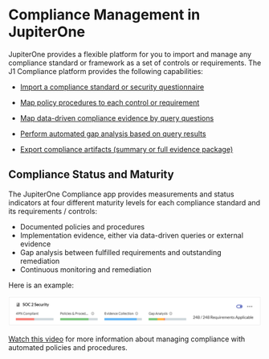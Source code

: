 # Compliance Management in JupiterOne

JupiterOne provides a flexible platform for you to import and manage any
compliance standard or framework as a set of controls or requirements. The
J1 Compliance platform provides the following capabilities:

- [Import a compliance standard or security questionnaire][1]

- [Map policy procedures to each control or requirement][2]

- [Map data-driven compliance evidence by query questions][3]

- [Perform automated gap analysis based on query results][4]

- [Export compliance artifacts (summary or full evidence package)][5]

[1]: ../compliance/compliance-import.md
[2]: ../compliance/compliance-mapping-policies.md
[3]: ../compliance/compliance-mapping-evidence.md
[4]: ../compliance/compliance-gap-analysis.md
[5]: ../compliance/compliance-export.md

## Compliance Status and Maturity

The JupiterOne Compliance app provides measurements and status indicators at four
different maturity levels for each compliance standard and its requirements /
controls:

- Documented policies and procedures
- Implementation evidence, either via data-driven queries or external evidence
- Gap analysis between fulfilled requirements and outstanding remediation
- Continuous monitoring and remediation

Here is an example:

![compliance-status](../../assets/compliance-summary-status-bars.png)



[Watch this video](https://try.jupiterone.com/blog/video-managing-grc-with-jupiterone) for more information about managing compliance 
with automated policies and procedures.
